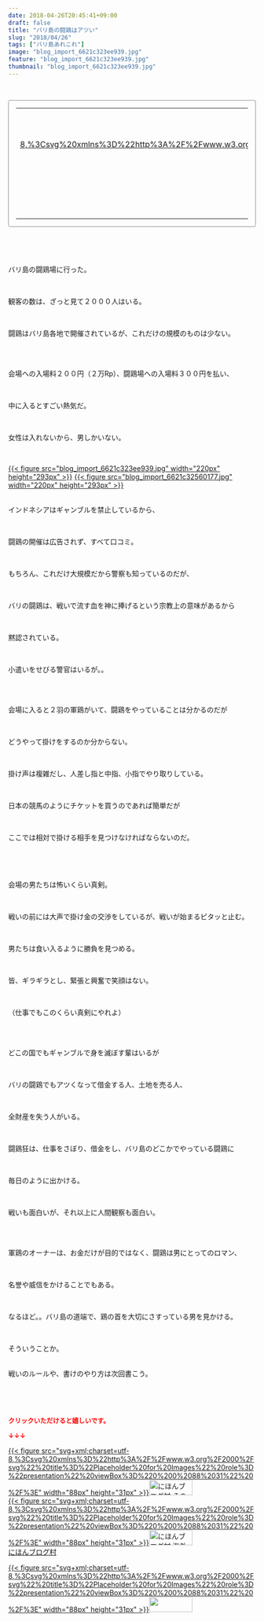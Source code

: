 ```yaml
---
date: 2018-04-26T20:45:41+09:00
draft: false
title: "バリ島の闘鶏はアツい"
slug: "2018/04/26"
tags: ["バリ島あれこれ"]
image: "blog_import_6621c323ee939.jpg"
feature: "blog_import_6621c323ee939.jpg"
thumbnail: "blog_import_6621c323ee939.jpg"
---
```

<p> </p><div contenteditable="false" style="padding: 15px; border-radius: 4px; border: 1px dotted currentColor; border-image: none;"><table border="0" cellpadding="0" cellspacing="0" style="margin: 0px; table-layout: fixed;" width="100%">	<tbody width="100%">		<tr>			<td aligin="center" style="vertical-align: middle;" width="95"><span style="text-align: center; display: block;"><a href="affiliate.do?affiliateId=37110549" alt0="BlogAffiliate" target="_blank" rel="nofollow">{{< figure src="svg+xml;charset=utf-8,%3Csvg%20xmlns%3D%22http%3A%2F%2Fwww.w3.org%2F2000%2Fsvg%22%20title%3D%22Placeholder%20for%20Images%22%20role%3D%22presentation%22%20viewBox%3D%220%200%201%201%22%20%2F%3E"  >}}<noscript><img alt="稼げる人の常識、稼げない人の常識" border="0" data-img="affiliate" src="https://images-fe.ssl-images-amazon.com/images/I/51Ft8zEBpkL._SL160_.jpg" style="margin: 0px; vertical-align: middle; max-width: 95px;"></noscript></a></span></td>			<td style="line-height: 1.5; padding-left: 15px; vertical-align: middle;"><a href="affiliate.do?affiliateId=37110549" alt0="BlogAffiliate" target="_blank" rel="nofollow">稼げる人の常識、稼げない人の常識</a>			<div style="padding: 3px 0px;">2,980円</div>			<div style="font-size: 0.83em;">Amazon</div></td>		</tr>	</tbody></table></div><p> </p><p> </p><p>バリ島の闘鶏場に行った。</p><p> </p><p>観客の数は、ざっと見て２０００人はいる。</p><p> </p><p>闘鶏はバリ島各地で開催されているが、これだけの規模のものは少ない。</p><p> </p><p><br/>会場への入場料２００円（２万Rp）、闘鶏場への入場料３００円を払い、</p><p> </p><p>中に入るとすごい熱気だ。</p><p> </p><p>女性は入れないから、男しかいない。</p><p> </p><p><a href="blog_import_6621c323ee939.jpg">{{< figure src="blog_import_6621c323ee939.jpg" width="220px" height="293px" >}}</a> <a href="blog_import_6621c32560177.jpg">{{< figure src="blog_import_6621c32560177.jpg" width="220px" height="293px" >}}</a></p><p><br/>インドネシアはギャンブルを禁止しているから、</p><p> </p><p>闘鶏の開催は広告されず、すべて口コミ。</p><p> </p><p>もちろん、これだけ大規模だから警察も知っているのだが、</p><p> </p><p>バリの闘鶏は、戦いで流す血を神に捧げるという宗教上の意味があるから</p><p> </p><p>黙認されている。</p><p> </p><p>小遣いをせびる警官はいるが。。</p><p> </p><p><br/>会場に入ると２羽の軍鶏がいて、闘鶏をやっていることは分かるのだが</p><p> </p><p>どうやって掛けをするのか分からない。</p><p> </p><p>掛け声は複雑だし、人差し指と中指、小指でやり取りしている。</p><p> </p><p>日本の競馬のようにチケットを買うのであれば簡単だが</p><p> </p><p>ここでは相対で掛ける相手を見つけなければならないのだ。</p><p> </p><p> </p><p>会場の男たちは怖いくらい真剣。</p><p> </p><p>戦いの前には大声で掛け金の交渉をしているが、戦いが始まるピタッと止む。</p><p> </p><p>男たちは食い入るように勝負を見つめる。</p><p> </p><p>皆、ギラギラとし、緊張と興奮で笑顔はない。</p><p> </p><p>（仕事でもこのくらい真剣にやれよ）</p><p> </p><p><br/>どこの国でもギャンブルで身を滅ぼす輩はいるが</p><p> </p><p>バリの闘鶏でもアツくなって借金する人、土地を売る人、</p><p> </p><p>全財産を失う人がいる。</p><p> </p><p>闘鶏狂は、仕事をさぼり、借金をし、バリ島のどこかでやっている闘鶏に</p><p> </p><p>毎日のように出かける。</p><p> </p><p>戦いも面白いが、それ以上に人間観察も面白い。</p><p> </p><p><br/>軍鶏のオーナーは、お金だけが目的ではなく、闘鶏は男にとってのロマン、</p><p> </p><p>名誉や威信をかけることでもある。</p><p> </p><p>なるほど。。バリ島の道端で、鶏の首を大切にさすっている男を見かける。</p><p> </p><p>そういうことか。</p><p><br/>戦いのルールや、書けのやり方は次回書こう。</p><p> </p><p> </p><p><font color="#ff0000" size="2"><strong>クリックいただけると嬉しいです。</strong></font></p><p><font color="#ff0000" size="2"><strong>↓↓↓</strong></font></p><p><a href="ranking.html?p_cid=01260127" id="&amp;blogmura_banner" target="_blank">{{< figure src="svg+xml;charset=utf-8,%3Csvg%20xmlns%3D%22http%3A%2F%2Fwww.w3.org%2F2000%2Fsvg%22%20title%3D%22Placeholder%20for%20Images%22%20role%3D%22presentation%22%20viewBox%3D%220%200%2088%2031%22%20%2F%3E" width="88px" height="31px" >}}<noscript><img alt="にほんブログ村 その他生活ブログ 不動産投資へ" border="0" height="31" src="https://img-proxy.blog-video.jp/images?url=http%3A%2F%2Flife.blogmura.com%2Fhudousantoushi%2Fimg%2Fhudousantoushi88_31.gif" width="88"></noscript></a><br/><a href="ranking.html?p_cid=01260127" target="_blank">{{< figure src="svg+xml;charset=utf-8,%3Csvg%20xmlns%3D%22http%3A%2F%2Fwww.w3.org%2F2000%2Fsvg%22%20title%3D%22Placeholder%20for%20Images%22%20role%3D%22presentation%22%20viewBox%3D%220%200%2088%2031%22%20%2F%3E" width="88px" height="31px" >}}<noscript><img alt="にほんブログ村 海外生活ブログ バリ島情報へ" border="0" height="31" src="https://img-proxy.blog-video.jp/images?url=http%3A%2F%2Foverseas.blogmura.com%2Fbali%2Fimg%2Fbali88_31.gif" width="88"></noscript></a><br/><a href="ranking.html?p_cid=01260127" target="_blank">にほんブログ村</a></p><p><a href="link.php?1804582" title="人気ブログランキングへ">{{< figure src="svg+xml;charset=utf-8,%3Csvg%20xmlns%3D%22http%3A%2F%2Fwww.w3.org%2F2000%2Fsvg%22%20title%3D%22Placeholder%20for%20Images%22%20role%3D%22presentation%22%20viewBox%3D%220%200%2088%2031%22%20%2F%3E" width="88px" height="31px" >}}<noscript><img border="0" height="31" src="https://blog.with2.net/img/banner/banner_22.gif" width="88"></noscript></a></p><p> </p>

